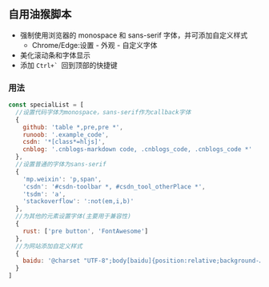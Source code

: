 ## 自用油猴脚本

- 强制使用浏览器的 monospace 和 sans-serif 字体，并可添加自定义样式
  - Chrome/Edge:设置 - 外观 - 自定义字体
- 美化滚动条和字体显示
- 添加 `` Ctrl+`  ``回到顶部的快捷键

### 用法

```js
const specialList = [
  //设置代码字体为monospace，sans-serif作为callback字体
  {
    github: 'table *,pre,pre *',
    runoob: '.example_code',
    csdn: '*[class*=hljs]',
    cnblog: '.cnblogs-markdown code, .cnblogs_code, .cnblogs_code *'
  },
  //设置普通的字体为sans-serif
  {
    'mp.weixin': 'p,span',
    'csdn': '#csdn-toolbar *, #csdn_tool_otherPlace *',
    'tsdm': 'a',
    'stackoverflow': ':not(em,i,b)'
  },
  //为其他的元素设置字体(主要用于兼容性)
  {
    rust: ['pre button', 'FontAwesome']
  },
  //为网站添加自定义样式
  {
    baidu: '@charset "UTF-8";body[baidu]{position:relative;background-……'
  }
]
```
